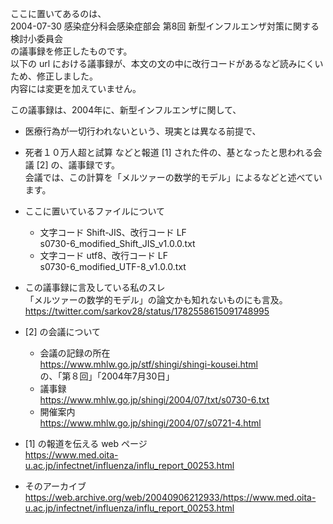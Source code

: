 ここに置いてあるのは、<br>
2004-07-30 感染症分科会感染症部会 第8回 新型インフルエンザ対策に関する検討小委員会<br>
の議事録を修正したものです。<br>
以下の url における議事録が、本文の文の中に改行コードがあるなど読みにくいため、修正しました。<br>
内容には変更を加えていません。

この議事録は、2004年に、新型インフルエンザに関して、
- 医療行為が一切行われないという、現実とは異なる前提で、
- 死者１０万人超と試算
などと報道 [1] された件の、基となったと思われる会議 [2] の、議事録です。<br>
会議では、この計算を「メルツァーの数学的モデル」によるなどと述べています。

- ここに置いているファイルについて
  - 文字コード Shift-JIS、改行コード LF<br>
    s0730-6_modified_Shift_JIS_v1.0.0.txt
  - 文字コード utf8、改行コード LF<br>
    s0730-6_modified_UTF-8_v1.0.0.txt

- この議事録に言及している私のスレ<br>
  「メルツァーの数学的モデル」の論文かも知れないものにも言及。<br>
  https://twitter.com/sarkov28/status/1782558615091748995

- [2] の会議について
  - 会議の記録の所在<br>
    https://www.mhlw.go.jp/stf/shingi/shingi-kousei.html<br>
    の、「第８回」「2004年7月30日」
  - 議事録<br>
    https://www.mhlw.go.jp/shingi/2004/07/txt/s0730-6.txt
  - 開催案内<br>
    https://www.mhlw.go.jp/shingi/2004/07/s0721-4.html

- [1] の報道を伝える web ページ<br>
  https://www.med.oita-u.ac.jp/infectnet/influenza/influ_report_00253.html
- そのアーカイブ<br>
  https://web.archive.org/web/20040906212933/https://www.med.oita-u.ac.jp/infectnet/influenza/influ_report_00253.html

